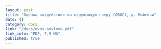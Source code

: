 ```yaml
---
layout: post
title: "Оценка воздействия на окружающую среду (ОВОС), д. Мойсичи"
date: {}
category: docs
link: "/docs/ovos-sovlovo.pdf"
link_info: "PDF, 7,9 Мб"
published: true
---
```


